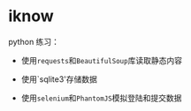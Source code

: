# iknow

python 练习：

* 使用`requests`和`BeautifulSoup`库读取静态内容

* 使用`sqlite3'存储数据

* 使用`selenium`和`PhantomJS`模拟登陆和提交数据

